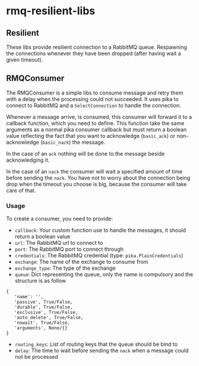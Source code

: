 # rmq-resilient-libs
## Resilient
These libs provide resilient connection to a RabbitMQ queue. Respawning the 
connections whenever they have been dropped (after having wait a given timeout).

## RMQConsumer
The RMQConsumer is a simple libs to consume message and retry them with a delay
when the processing could not succeeded. It uses pika to connect to RabbitMQ 
and a `SelectConnection` to handle the connection.

Whenever a message arrive, is consumed, this consumer will forward it to a 
callback function, which you need to define. This function take the same 
arguments as a normal pika consumer callback but must return a boolean value
reflecting the fact that you want to acknowledge (`basic_ack`) or 
non-acknowledge (`basic_nack`) the message.

In the case of an `ack` nothing will be done to the message beside 
acknowledging it.

In the case of an `nack` the consumer will wait a specified amount of time
before sending the `nack`. You have not to worry about the connection being 
drop when the timeout you choose is big, because the consumer will take care 
of that.

### Usage
To create a consumer, you need to provide:
 - `callback`:  Your custom function use to handle the messages, 
 it should return a boolean value
 - `url`: The RabbitMQ url to connect to
 - `port`: The RabbitMQ port to connect through
 - `credentials`: The RabbitMQ credential (type: `pika.PlainCredentials`)
 - `exchange`: The name of the exchange to consume from
 - `exchange_type`: The type of the exchange
 - `queue`: Dict representing the queue, only the name is compulsory 
 and the structure is as follow
 
 ```
 {
    'name': '',
    'passive', True/False,
    'durable', True/False,
    'exclusive', True/False,
    'auto_delete', True/False,
    'nowait', True/False,
    'arguments', None/{}
 }
 ```
 - `routing_keys`: List of routing keys that the queue should be bind to
 - `delay`: The time to wait before sending the `nack` when a message could 
 not be processed
